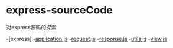 # express-sourceCode
对express源码的探索

-[express]
    -[application.js](express/application.md)
    -[request.js](express/request.md)
    -[response.js](express/response.md)
    -[utils.js](express/utils.md)
    -[view.js](express/view.md)
